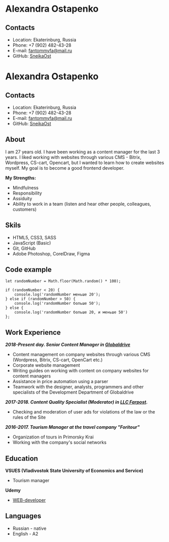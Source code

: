 # Alexandra Ostapenko

## Contacts
* Location: Ekaterinburg, Russia
* Phone: +7 (902) 482-43-28
* E-mail: fantommyfa@mail.ru
* GitHub: [SneikaOst](https://github.com/SneikaOst)

# Alexandra Ostapenko

## Contacts
* Location: Ekaterinburg, Russia
* Phone: +7 (902) 482-43-28
* E-mail: fantommyfa@mail.ru
* GitHub: [SneikaOst](https://github.com/SneikaOst)

## About
I am 27 years old. I have been working as a content manager for the last 3 years. I liked working with websites through various CMS - Bitrix, Wordpress, CS-cart, Opencart, but I wanted to learn how to create websites myself. My goal is to become a good frontend developer.

**My Strengths:**
* Mindfulness
* Responsibility
* Assiduity
* Ability to work in a team (listen and hear other people, colleagues, customers)

## Skils
* HTML5, CSS3, SASS
* JavaScript (Basic)
* Git, GitHub
* Adobe Photoshop, CorelDraw, Figma

## Code example

```
let randomNumber = Math.floor(Math.random() * 100);

if (randomNumber < 20) {
    console.log('randomNumber меньше 20');
} else if (randomNumber > 50) {
    console.log('randomNumber больше 50');
} else {
    console.log('randomNumber больше 20, и меньше 50')
};
```

## Work Experience
**_2018-Present day. Senior Content Manager in [Globaldrive](https://globaldrive.ru/)_**
* Content management on company websites through various CMS (Wordpress, Bitrix, CS-cart, OpenCart etc.)
* Corporate website management
* Writing guides on working with content on company websites for content managers
* Assistance in price automation using a parser
* Teamwork with the designer, analysts, programmers and other specialists of the Development Department of Globaldrive

**_2017-2018. Content Quality Specialist (Moderator) in [LLC Farpost](https://www.farpost.ru/)._**
* Checking and moderation of user ads for violations of the law or the rules of the Site

**_2016-2017. Tourism Manager at the travel company "Foritour"_**
* Organization of tours in Primorsky Krai
* Working with the company's social networks


## Education
**VSUES (Vladivostok State University of Economics and Service)**
* Tourism manager

**Udemy**
* [WEB-developer](https://www.udemy.com/course/webdeveloper/)

## Languages
* Russian - native
* English - A2
